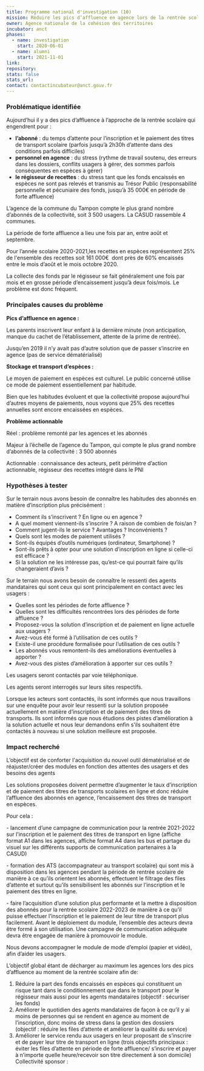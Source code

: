 ```yaml
---
title: Programme national d'investigation (10)
mission: Réduire les pics d’affluence en agence lors de la rentrée scolaire, notamment grâce à linscription et le paiement dématérialisé des transports scolaires
owner: Agence nationale de la cohésion des territoires
incubator: anct
phases:
  - name: investigation
    start: 2020-06-01
  - name: alumni
    start: 2021-11-01
link: 
repository: 
stats: false
stats_url: 
contact: contactincubateur@anct.gouv.fr
---
```

### **Problématique identifiée** 

Aujourd’hui il y a des pics d’affluence à l’approche de la rentrée scolaire qui engendrent pour :

*   **l’abonné** : du temps d’attente pour l’inscription et le paiement des titres de transport scolaire (parfois jusqu’à 2h30h d’attente dans des conditions parfois difficiles) 
*   **personnel en agence** : du stress (rythme de travail soutenu, des erreurs dans les dossiers, conflits usagers à gérer, des sommes parfois conséquentes en espèces à gérer)
*   **le régisseur de recettes** : du stress tant que les fonds encaissés en espèces ne sont pas relevés et transmis au Trésor Public (responsabilité personnelle et pécuniaire des fonds, jusqu’à 35 000€ en période de forte affluence)

L’agence de la commune du Tampon compte le plus grand nombre d’abonnés de la collectivité, soit 3 500 usagers. La CASUD rassemble 4 communes. 

La période de forte affluence a lieu une fois par an, entre août et septembre. 

Pour l’année scolaire 2020-2021,les recettes en espèces représentent 25% de l'ensemble des recettes soit 161 000€  dont près de 60% encaissés entre le mois d’août et le mois octobre 2020. 

La collecte des fonds par le régisseur se fait généralement une fois par mois et en grosse période d’encaissement jusqu’à deux fois/mois. Le problème est donc fréquent.

### **Principales causes du problème** 

**Pics d’affluence en agence :** 

Les parents inscrivent leur enfant à la dernière minute (non anticipation, manque du cachet de l’établissement, attente de la prime de rentrée). 

Jusqu’en 2019 il n’y avait pas d’autre solution que de passer s’inscrire en agence (pas de service dématérialisé)

**Stockage et transport d’espèces :** 

Le moyen de paiement en espèces est culturel. Le public concerné utilise ce mode de paiement essentiellement par habitude. 

Bien que les habitudes évoluent et que la collectivité propose aujourd’hui d’autres moyens de paiements, nous voyons que 25% des recettes annuelles sont encore encaissées en espèces. 

**Problème actionnable** 

Réel : problème remonté par les agences et les abonnés  

Majeur à l’échelle de l’agence du Tampon, qui compte le plus grand nombre d’abonnés de la collectivité : 3 500 abonnés

Actionnable : connaissance des acteurs, petit périmètre d’action actionnable, régisseur des recettes intégré dans le PNI

### **Hypothèses à tester** 

Sur le terrain nous avons besoin de connaître les habitudes des abonnés en matière d’inscription plus précisément :

*   Comment ils s’inscrivent ? En ligne ou en agence ?
*   A quel moment viennent-ils s’inscrire ? A raison de combien de fois/an ?
*   Comment jugent-ils le service ? Avantages ? Inconvénients ?
*   Quels sont les modes de paiement utilisés ?
*   Sont-ils équipés d’outils numériques (ordinateur, Smartphone) ?
*   Sont-ils prêts à opter pour une solution d’inscription en ligne si celle-ci est efficace ?
*   Si la solution ne les intéresse pas, qu’est-ce qui pourrait faire qu’ils changeraient d’avis ?

Sur le terrain nous avons besoin de connaître le ressenti des agents mandataires qui sont ceux qui sont principalement en contact avec les usagers :

*   Quelles sont les périodes de forte affluence ?
*   Quelles sont les difficultés rencontrées lors des périodes de forte affluence ?
*   Proposez-vous la solution d’inscription et de paiement en ligne actuelle aux usagers ?
*   Avez-vous été formé à l’utilisation de ces outils ?
*   Existe-il une procédure formalisée pour l’utilisation de ces outils ?
*   Les abonnés vous remontent-ils des améliorations éventuelles à apporter ?
*   Avez-vous des pistes d’amélioration à apporter sur ces outils ?

Les usagers seront contactés par voie téléphonique.

Les agents seront interrogés sur leurs sites respectifs.

Lorsque les acteurs sont contactés, ils sont informés que nous travaillons sur une enquête pour avoir leur ressenti sur la solution proposée actuellement en matière d’inscription et de paiement des titres de transports. Ils sont informés que nous étudions des pistes d’amélioration à la solution actuelle et nous leur demandons enfin s'ils souhaitent être contactés à nouveau si une solution meilleure est proposée.

### **Impact recherché**

L’objectif est de conforter l'acquisition du nouvel outil dématérialisé et de réajuster/créer des modules en fonction des attentes des usagers et des besoins des agents

Les solutions proposées doivent permettre d’augmenter le taux d’inscription et de paiement des titres de transports scolaires en ligne et donc réduire l’affluence des abonnés en agence, l’encaissement des titres de transport en espèces.

Pour cela :

\- lancement d’une campagne de communication pour la rentrée 2021-2022 sur l’inscription et le paiement des titres de transport en ligne (affiche format A1 dans les agences, affiche format A4 dans les bus et partage du visuel sur les différents supports de communication partenaires à la CASUD)

\- formation des ATS (accompagnateur au transport scolaire) qui sont mis à disposition dans les agences pendant la période de rentrée scolaire de manière à ce qu’ils orientent les abonnés, effectuent le filtrage des files d’attente et surtout qu’ils sensibilisent les abonnés sur l’inscription et le paiement des titres en ligne.

\- faire l’acquisition d’une solution plus performante et la mettre à disposition des abonnés pour la rentrée scolaire 2022-2023 de manière à ce qu’il puisse effectuer l’inscription et le paiement de leur titre de transport plus facilement. Avant le déploiement du module, l’ensemble des acteurs devra être formé à son utilisation. Une campagne de communication adéquate devra être engagée de manière à promouvoir le module.

Nous devons accompagner le module de mode d’emploi (papier et vidéo), afin d’aider les usagers. 

L’objectif global étant de décharger au maximum les agences lors des pics d’affluence au moment de la rentrée scolaire afin de:

1.  Réduire la part des fonds encaissés en espèces qui constituent un risque tant dans le conditionnement que dans le transport pour le régisseur mais aussi pour les agents mandataires (objectif : sécuriser les fonds)
2.  Améliorer le quotidien des agents mandataires de façon à ce qu’il y ai moins de personnes qui se rendent en agence au moment de l’inscription, donc moins de stress dans la gestion des dossiers (objectif : réduire les files d’attente et améliorer la qualité du service)
3.  Améliorer le service rendu aux usagers en leur proposant de s’inscrire et de payer leur titre de transport en ligne (trois objectifs principaux : éviter les files d’attente en période de forte affluence/ s’inscrire et payer à n’importe quelle heure/recevoir son titre directement à son domicile)
Collectivité sponsor : 
